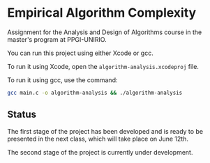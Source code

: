 # Empirical Algorithm Complexity

Assignment for the Analysis and Design of Algorithms course in the master's program at PPGI-UNIRIO.

You can run this project using either Xcode or gcc.

To run it using Xcode, open the `algorithm-analysis.xcodeproj` file.

To run it using gcc, use the command:

```sh
gcc main.c -o algorithm-analysis && ./algorithm-analysis
```

## Status

The first stage of the project has been developed and is ready to be presented in the next class, which will take place on June 12th.

The second stage of the project is currently under development.